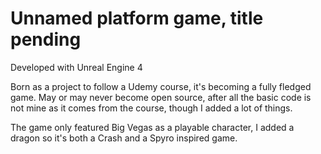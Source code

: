 # Unnamed platform game, title pending

Developed with Unreal Engine 4

Born as a project to follow a Udemy course, it's becoming a fully fledged game. May or may never become open source, after all the basic code is not mine as it comes from the course, though I added a lot of things.

The game only featured Big Vegas as a playable character, I added a dragon so it's both a Crash and a Spyro inspired game.
